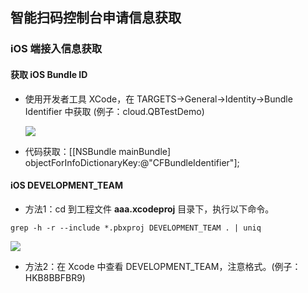 ## 智能扫码控制台申请信息获取

### iOS 端接入信息获取

#### 获取 iOS Bundle ID

- 使用开发者工具 XCode，在 TARGETS->General->Identity->Bundle Identifier 中获取 (例子：cloud.QBTestDemo)

  ![](https://main.qcloudimg.com/raw/75683e4b5aab8bb0ceedf36846af5077.png)

- 代码获取：[[NSBundle mainBundle] objectForInfoDictionaryKey:@"CFBundleIdentifier"];

#### iOS DEVELOPMENT_TEAM

- 方法1：cd 到工程文件 **aaa.xcodeproj** 目录下，执行以下命令。
```
grep -h -r --include *.pbxproj DEVELOPMENT_TEAM . | uniq
```


![](https://main.qcloudimg.com/raw/d2976606a35525addad7f9b82c09ffe3.png)


- 方法2：在 Xcode 中查看 DEVELOPMENT_TEAM，注意格式。(例子：HKB8BBFBR9)
